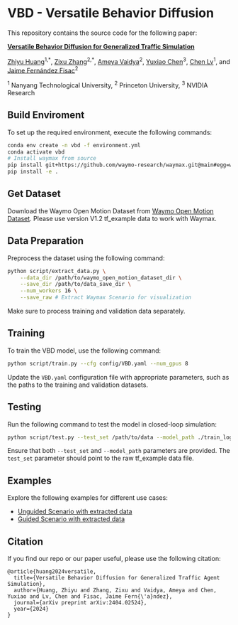 # VBD - Versatile Behavior Diffusion
This repository contains the source code for the following paper:

[**Versatile Behavior Diffusion for Generalized Traffic Simulation**](https://arxiv.org/abs/2404.02524)

[Zhiyu Huang](https://mczhi.github.io/)<sup>1,\*</sup>, [Zixu Zhang](https://zzx9636.github.io/)<sup>2,\*</sup>, [Ameya Vaidya](https://scholar.google.com/citations?user=TWo54ggAAAAJ&hl=en)<sup>2</sup>, [Yuxiao Chen](https://research.nvidia.com/person/yuxiao-chen)<sup>3</sup>, [Chen Lv](https://lvchen.wixsite.com/automan)<sup>1</sup>, and [Jaime Fernández Fisac](https://ece.princeton.edu/people/jaime-fernandez-fisac)<sup>2</sup>

<sup>1</sup> Nanyang Technological University, <sup>2</sup> Princeton University, <sup>3</sup> NVIDIA Research


## Build Enviroment  
To set up the required environment, execute the following commands:
```bash
conda env create -n vbd -f environment.yml
conda activate vbd 
# Install waymax from source
pip install git+https://github.com/waymo-research/waymax.git@main#egg=waymo-waymax
pip install -e .
```

## Get Dataset
Download the Waymo Open Motion Dataset from [Waymo Open Motion Dataset](https://waymo.com/open/data/motion/). Please use version V1.2 tf_example data to work with Waymax.

## Data Preparation
Preprocess the dataset using the following command:
```bash
python script/extract_data.py \
    --data_dir /path/to/waymo_open_motion_dataset_dir \
    --save_dir /path/to/data_save_dir \
    --num_workers 16 \
    --save_raw # Extract Waymax Scenario for visualization
```
Make sure to process training and validation data separately.

## Training
To train the VBD model, use the following command:
```bash
python script/train.py --cfg config/VBD.yaml --num_gpus 8
```
Update the ```VBD.yaml``` configuration file with appropriate parameters, such as the paths to the training and validation datasets.

## Testing
Run the following command to test the model in closed-loop simulation:
```bash
python script/test.py --test_set /path/to/data --model_path ./train_log/VBD/model.pth --save_simulation
```
Ensure that both ```--test_set``` and ```--model_path``` parameters are provided. The ```test_set``` parameter should point to the raw tf_example data file.

## Examples
Explore the following examples for different use cases:
- [Unguided Scenario with extracted data](example/unguided_generation.ipynb)
- [Guided Scenario with extracted data](example/goal_guided_generation.ipynb)

## Citation
If you find our repo or our paper useful, please use the following citation:
```
@article{huang2024versatile,
  title={Versatile Behavior Diffusion for Generalized Traffic Agent Simulation},
  author={Huang, Zhiyu and Zhang, Zixu and Vaidya, Ameya and Chen, Yuxiao and Lv, Chen and Fisac, Jaime Fern{\'a}ndez},
  journal={arXiv preprint arXiv:2404.02524},
  year={2024}
}
```

